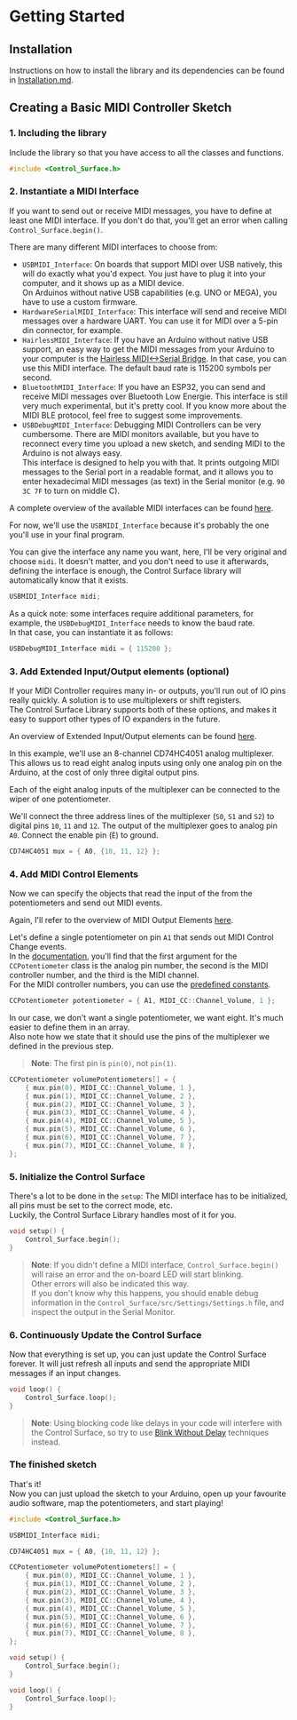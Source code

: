 # Getting Started

## Installation

Instructions on how to install the library and its dependencies can be found 
in [Installation.md](Installation.md).

## Creating a Basic MIDI Controller Sketch

### 1. Including the library

Include the library so that you have access to all the classes and functions.

```cpp
#include <Control_Surface.h>
```

### 2. Instantiate a MIDI Interface

If you want to send out or receive MIDI messages, you have to define at least 
one MIDI interface. If you don't do that, you'll get an error when calling
`Control_Surface.begin()`.

There are many different MIDI interfaces to choose from:

- `USBMIDI_Interface`: On boards that support MIDI over USB natively, this will
do exactly what you'd expect. You just have to plug it into your computer, and
it shows up as a MIDI device.  
On Arduinos without native USB capabilities (e.g. UNO or MEGA), you have to use 
a custom firmware.
- `HardwareSerialMIDI_Interface`: This interface will send and receive MIDI 
messages over a hardware UART. You can use it for MIDI over a 5-pin din 
connector, for example.
- `HairlessMIDI_Interface`: If you have an Arduino without native USB support, 
an easy way to get the MIDI messages from your Arduino to your computer is 
the [Hairless MIDI<->Serial Bridge](https://projectgus.github.io/hairless-midiserial/).
In that case, you can use this MIDI interface. The default baud rate is 115200
symbols per second.
- `BluetoothMIDI_Interface`: If you have an ESP32, you can send and receive MIDI
messages over Bluetooth Low Energie. This interface is still very much
experimental, but it's pretty cool. If you know more about the MIDI BLE
protocol, feel free to suggest some improvements.
- `USBDebugMIDI_Interface`: Debugging MIDI Controllers can be very cumbersome. 
There are MIDI monitors available, but you have to reconnect every time you 
upload a new sketch, and sending MIDI to the Arduino is not always easy.  
This interface is designed to help you with that. It prints outgoing MIDI
messages to the Serial port in a readable format, and it allows you to enter 
hexadecimal MIDI messages (as text) in the Serial monitor 
(e.g. `90 3C 7F` to turn on middle C).

A complete overview of the available MIDI interfaces can be found [here](
https://tttapa.github.io/Control-Surface/Doc/Doxygen/dc/df0/group__MIDIInterfaces.html).

For now, we'll use the `USBMIDI_Interface` because it's probably the one you'll
use in your final program.

You can give the interface any name you want, here, I'll be very original and
choose `midi`. It doesn't matter, and you don't need to use it afterwards, 
defining the interface is enough, the Control Surface library will automatically
know that it exists.

```cpp
USBMIDI_Interface midi;
```

As a quick note: some interfaces require additional parameters, for example, 
the `USBDebugMIDI_Interface` needs to know the baud rate.  
In that case, you can instantiate it as follows:

```cpp
USBDebugMIDI_Interface midi = { 115200 };
```

### 3. Add Extended Input/Output elements (optional)

If your MIDI Controller requires many in- or outputs, you'll run out of IO pins
really quickly. A solution is to use multiplexers or shift registers.  
The Control Surface Library supports both of these options, and makes it easy
to support other types of IO expanders in the future.

An overview of Extended Input/Output elements can be found [here](
https://tttapa.github.io/Control-Surface/Doc/Doxygen/d1/d8e/group__ExtIO.html).

In this example, we'll use an 8-channel CD74HC4051 analog multiplexer. This
allows us to read eight analog inputs using only one analog pin on the Arduino,
at the cost of only three digital output pins.

Each of the eight analog inputs of the multiplexer can be connected to the wiper
of one potentiometer.

We'll connect the three address lines of the multiplexer (`S0`, `S1` and `S2`)
to digital pins `10`, `11` and `12`. The output of the multiplexer goes to 
analog pin `A0`. Connect the enable pin (`Ē`) to ground.

```cpp
CD74HC4051 mux = { A0, {10, 11, 12} };
```

### 4. Add MIDI Control Elements

Now we can specify the objects that read the input of the from the 
potentiometers and send out MIDI events.

Again, I'll refer to the overview of MIDI Output Elements [here](
https://tttapa.github.io/Control-Surface/Doc/Doxygen/d7/dcd/group__MIDIOutputElements.html).

Let's define a single potentiometer on pin `A1` that sends out MIDI Control 
Change events.  
In the [documentation](
https://tttapa.github.io/Control-Surface/Doc/Doxygen/db/d32/classCCPotentiometer.html),
you'll find that the first argument for the `CCPotentiometer` class is the 
analog pin number, the second is the MIDI controller number, and the third
is the MIDI channel.  
For the MIDI controller numbers, you can use the [predefined constants](
https://tttapa.github.io/Control-Surface/Doc/Doxygen/d4/dbe/namespaceMIDI__CC.html).

```cpp
CCPotentiometer potentiometer = { A1, MIDI_CC::Channel_Volume, 1 };
```

In our case, we don't want a single potentiometer, we want eight. It's much
easier to define them in an array.  
Also note how we state that it should use the pins of the multiplexer we 
defined in the previous step. 

> **Note**: The first pin is `pin(0)`, not `pin(1)`.

```cpp
CCPotentiometer volumePotentiometers[] = {
    { mux.pin(0), MIDI_CC::Channel_Volume, 1 },
    { mux.pin(1), MIDI_CC::Channel_Volume, 2 },
    { mux.pin(2), MIDI_CC::Channel_Volume, 3 },
    { mux.pin(3), MIDI_CC::Channel_Volume, 4 },
    { mux.pin(4), MIDI_CC::Channel_Volume, 5 },
    { mux.pin(5), MIDI_CC::Channel_Volume, 6 },
    { mux.pin(6), MIDI_CC::Channel_Volume, 7 },
    { mux.pin(7), MIDI_CC::Channel_Volume, 8 },
};
```

### 5. Initialize the Control Surface

There's a lot to be done in the `setup`: The MIDI interface has to be 
initialized, all pins must be set to the correct mode, etc.  
Luckily, the Control Surface Library
handles most of it for you.

```cpp
void setup() {
    Control_Surface.begin();
}
```

> **Note**: If you didn't define a MIDI interface, `Control_Surface.begin()`
> will raise an error and the on-board LED will start blinking.  
> Other errors will also be indicated this way.  
> If you don't know why this happens, you should enable debug information in 
> the `Control_Surface/src/Settings/Settings.h` file, and inspect the output
> in the Serial Monitor.

### 6. Continuously Update the Control Surface

Now that everything is set up, you can just update the Control Surface forever.
It will just refresh all inputs and send the appropriate MIDI messages if an
input changes.

```cpp
void loop() {
    Control_Surface.loop();
}
```

> **Note**: Using blocking code like delays in your code will interfere with the
> Control Surface, so try to use [Blink Without Delay](
https://www.arduino.cc/en/Tutorial/BlinkWithoutDelay) techniques instead.

### The finished sketch

That's it!  
Now you can just upload the sketch to your Arduino, open up your favourite audio
software, map the potentiometers, and start playing!

```cpp
#include <Control_Surface.h>

USBMIDI_Interface midi;

CD74HC4051 mux = { A0, {10, 11, 12} };

CCPotentiometer volumePotentiometers[] = {
    { mux.pin(0), MIDI_CC::Channel_Volume, 1 },
    { mux.pin(1), MIDI_CC::Channel_Volume, 2 },
    { mux.pin(2), MIDI_CC::Channel_Volume, 3 },
    { mux.pin(3), MIDI_CC::Channel_Volume, 4 },
    { mux.pin(4), MIDI_CC::Channel_Volume, 5 },
    { mux.pin(5), MIDI_CC::Channel_Volume, 6 },
    { mux.pin(6), MIDI_CC::Channel_Volume, 7 },
    { mux.pin(7), MIDI_CC::Channel_Volume, 8 },
};

void setup() {
    Control_Surface.begin();
}

void loop() {
    Control_Surface.loop();
}
```